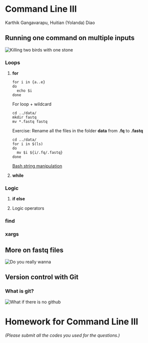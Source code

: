 # Command Line III

Karthik Gangavarapu, Huitian (Yolanda) Diao

## Running one command on multiple inputs

![Killing two birds with one stone](http://cdn2.hubspot.net/hub/108329/file-16375462-jpg/images/two_birds,_one_stone.jpg)

### Loops
1. __for__
    ```
    for i in {a..e}
    do
      echo $i
    done
    ```
    
    For loop + wildcard
    ```
    cd ../data/
    mkdir fastq
    mv *.fastq fastq
    ```

    Exercise:
    Rename all the files in the folder __data__ from __.fq__ to __.fastq__
    ```
    cd ../data/
    for i in $(ls)
    do
      mv $i ${i/.fq/.fastq}
    done
    ```

    [Bash string manipulation](https://www.cyberciti.biz/tips/bash-shell-parameter-substitution-2.html)

2. __while__



### Logic
1. __if else__

2. Logic operators

### __find__

### __xargs__

## More on fastq files

![Do you really wanna](https://media.makeameme.org/created/ummm-yeah-if-5b036c.jpg)

## Version control with Git
### What is git?

![What if there is no github](http://smutch.github.io/VersionControlTutorial/_images/vc-xkcd.jpg)



# Homework for Command Line III



_(Please submit all the codes you used for the questions.)_


